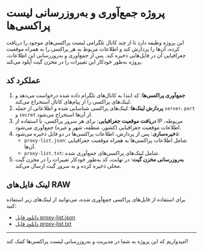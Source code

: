 
# پروژه جمع‌آوری و به‌روزرسانی لیست پراکسی‌ها

این پروژه وظیفه دارد تا از چند کانال تلگرامی لیست پراکسی‌های موجود را دریافت کرده، آن‌ها را پردازش کند و اطلاعات مربوط به هر پراکسی را به همراه موقعیت جغرافیایی آن در فایل‌هایی ذخیره کند. پس از جمع‌آوری و به‌روزرسانی این اطلاعات، پروژه به‌طور خودکار این تغییرات را در مخزن گیت آپلود می‌کند.

## عملکرد کد

1. **جمع‌آوری پراکسی‌ها**: کد ابتدا به کانال‌های تلگرام داده شده درخواست می‌دهد و لینک‌های پراکسی را از پیام‌های کانال استخراج می‌کند.
2. **پردازش لینک‌ها**: لینک‌های پراکسی شناسایی شده و اطلاعاتی از جمله `server`، `port` و `secret` از آن‌ها استخراج می‌شود.
3. **دریافت موقعیت جغرافیایی**: برای هر سرور پراکسی، با استفاده از IP مربوطه، اطلاعات موقعیت جغرافیایی (کشور، منطقه، شهر و غیره) جمع‌آوری می‌شود.
4. **ذخیره‌سازی**: پس از پردازش، اطلاعات پراکسی‌ها در دو فایل ذخیره می‌شود:
   - `proxy-list.json`: شامل اطلاعات پراکسی‌ها به همراه موقعیت جغرافیایی آن‌ها.
   - `proxy-list.txt`: شامل لینک‌های پراکسی‌های جمع‌آوری شده.
5. **به‌روزرسانی مخزن گیت**: در نهایت، کد به‌طور خودکار تغییرات را در مخزن گیت محلی ذخیره کرده و به سرور گیت ارسال می‌کند.

## لینک فایل‌های RAW

برای استفاده از فایل‌های پراکسی جمع‌آوری شده، می‌توانید از لینک‌های زیر استفاده کنید:

- [دانلود فایل proxy-list.json](https://raw.githubusercontent.com/MmdBay/proxy_collector/refs/heads/main/proxy-list.json)
- [دانلود فایل proxy-list.txt](https://raw.githubusercontent.com/MmdBay/proxy_collector/refs/heads/main/proxy-list.txt)

---

امیدواریم که این پروژه به شما در مدیریت و به‌روزرسانی لیست پراکسی‌ها کمک کند!
